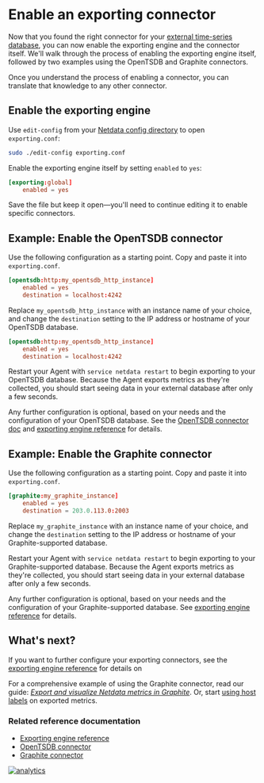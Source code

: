 <!--
title: "Enable an exporting connector"
description: "Learn how to enable and configure any connector using examples to start exporting metrics to external time-series databases in minutes."
custom_edit_url: https://github.com/netdata/netdata/edit/master/docs/export/enable-connector.md
-->

# Enable an exporting connector

Now that you found the right connector for your [external time-series
database](/docs/export/external-databases.md#supported-databases), you can now enable the exporting engine and the
connector itself. We'll walk through the process of enabling the exporting engine itself, followed by two examples using
the OpenTSDB and Graphite connectors.

Once you understand the process of enabling a connector, you can translate that knowledge to any other connector.

## Enable the exporting engine

Use `edit-config` from your [Netdata config directory](/docs/configure/nodes.md#the-netdata-config-directory) to open
`exporting.conf`:

```bash
sudo ./edit-config exporting.conf
```

Enable the exporting engine itself by setting `enabled` to `yes`:

```conf
[exporting:global]
    enabled = yes
```

Save the file but keep it open&mdash;you'll need to continue editing it to enable specific connectors.

## Example: Enable the OpenTSDB connector

Use the following configuration as a starting point. Copy and paste it into `exporting.conf`.

```conf
[opentsdb:http:my_opentsdb_http_instance]
    enabled = yes
    destination = localhost:4242
```

Replace `my_opentsdb_http_instance` with an instance name of your choice, and change the `destination` setting to the IP
address or hostname of your OpenTSDB database.

```conf
[opentsdb:http:my_opentsdb_http_instance]
    enabled = yes
    destination = localhost:4242
```

Restart your Agent with `service netdata restart` to begin exporting to your OpenTSDB database. Because the
Agent exports metrics as they're collected, you should start seeing data in your external database after only a few
seconds.

Any further configuration is optional, based on your needs and the configuration of your OpenTSDB database. See the
[OpenTSDB connector doc](/exporting/opentsdb/README.md) and [exporting engine
reference](/exporting/README.md#configuration) for details.

## Example: Enable the Graphite connector

Use the following configuration as a starting point. Copy and paste it into `exporting.conf`.

```conf
[graphite:my_graphite_instance]
    enabled = yes
    destination = 203.0.113.0:2003
```

Replace `my_graphite_instance` with an instance name of your choice, and change the `destination` setting to the IP
address or hostname of your Graphite-supported database.

Restart your Agent with `service netdata restart` to begin exporting to your Graphite-supported database. Because the
Agent exports metrics as they're collected, you should start seeing data in your external database after only a few
seconds.

Any further configuration is optional, based on your needs and the configuration of your Graphite-supported database.
See [exporting engine reference](/exporting/README.md#configuration) for details.

## What's next?

If you want to further configure your exporting connectors, see the [exporting engine
reference](/exporting/README.md#configuration) for details on 

For a comprehensive example of using the Graphite connector, read our guide: [_Export and visualize Netdata metrics in
Graphite_](/docs/guides/export/export-netdata-metrics-graphite.md). Or, start [using host
labels](/docs/guides/using-host-labels.md) on exported metrics.

### Related reference documentation

-   [Exporting engine reference](/exporting/README.md)
-   [OpenTSDB connector](/exporting/opentsdb/README.md)
-   [Graphite connector](/exporting/graphite/README.md)

[![analytics](https://www.google-analytics.com/collect?v=1&aip=1&t=pageview&_s=1&ds=github&dr=https%3A%2F%2Fgithub.com%2Fnetdata%2Fnetdata&dl=https%3A%2F%2Fmy-netdata.io%2Fgithub%2Fdocs%2Fexporting%2Fenable-connector&_u=MAC~&cid=5792dfd7-8dc4-476b-af31-da2fdb9f93d2&tid=UA-64295674-3)](<>)
